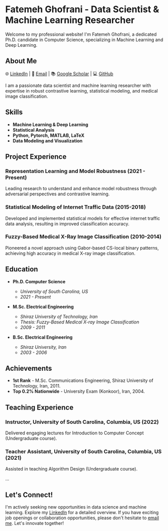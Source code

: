 # Fatemeh Ghofrani - Data Scientist & Machine Learning Researcher

Welcome to my professional website! I'm Fatemeh Ghofrani, a dedicated Ph.D. candidate in Computer Science, specializing in Machine Learning and Deep Learning.

## About Me

🌐 [LinkedIn](http://www.linkedin.com/in/fatemeh-ghofrani-a0331b7a/) | 📧 [Email](mailto:ghofrani@email.sc.edu) | 📚 [Google Scholar](https://scholar.google.com/citations?user=NWOeb_AAAAAJ&hl=en&oi=ao) | 💻 [GitHub](https://github.com/gh-fatima)

I am a passionate data scientist and machine learning researcher with expertise in robust contrastive learning, statistical modeling, and medical image classification.

## Skills

- **Machine Learning & Deep Learning**
- **Statistical Analysis**
- **Python, Pytorch, MATLAB, LaTeX**
- **Data Modeling and Visualization**

## Project Experience

### Representation Learning and Model Robustness (2021 - Present)

Leading research to understand and enhance model robustness through adversarial perspectives and contrastive learning.

### Statistical Modeling of Internet Traffic Data (2015-2018)

Developed and implemented statistical models for effective internet traffic data analysis, resulting in improved classification accuracy.

### Fuzzy-Based Medical X-Ray Image Classification (2010-2014)

Pioneered a novel approach using Gabor-based CS-local binary patterns, achieving high accuracy in medical X-ray image classification.

## Education

- **Ph.D. Computer Science**
  - *University of South Carolina, US*
  - *2021 - Present*

- **M.Sc. Electrical Engineering**
  - *Shiraz University of Technology, Iran*
  - *Thesis: Fuzzy-Based Medical X-ray Image Classification*
  - *2009 - 2011*

- **B.Sc. Electrical Engineering**
  - *Shiraz University, Iran*
  - *2003 - 2006*

## Achievements

- **1st Rank** - M.Sc. Communications Engineering, Shiraz University of Technology, Iran, 2011.
- **Top 0.2% Nationwide** - University Exam (Konkoor), Iran, 2004.

## Teaching Experience

### Instructor, University of South Carolina, Columbia, US (2022)

Delivered engaging lectures for Introduction to Computer Concept (Undergraduate course).

### Teacher Assistant, University of South Carolina, Columbia, US (2021)

Assisted in teaching Algorithm Design (Undergraduate course).

...

## Let's Connect!

I'm actively seeking new opportunities in data science and machine learning. Explore my [LinkedIn](http://www.linkedin.com/in/fatemeh-ghofrani-a0331b7a/) for a detailed overview. If you have exciting job openings or collaboration opportunities, please don't hesitate to [email me](mailto:ghofrani@email.sc.edu). Let's innovate together!


